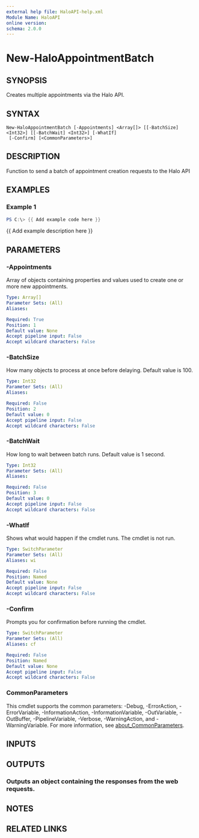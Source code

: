 ```yaml
---
external help file: HaloAPI-help.xml
Module Name: HaloAPI
online version:
schema: 2.0.0
---
```


# New-HaloAppointmentBatch

## SYNOPSIS
Creates multiple appointments via the Halo API.

## SYNTAX

```
New-HaloAppointmentBatch [-Appointments] <Array[]> [[-BatchSize] <Int32>] [[-BatchWait] <Int32>] [-WhatIf]
 [-Confirm] [<CommonParameters>]
```

## DESCRIPTION
Function to send a batch of appointment creation requests to the Halo API

## EXAMPLES

### Example 1
```powershell
PS C:\> {{ Add example code here }}
```

{{ Add example description here }}

## PARAMETERS

### -Appointments
Array of objects containing properties and values used to create one or more new appointments.

```yaml
Type: Array[]
Parameter Sets: (All)
Aliases:

Required: True
Position: 1
Default value: None
Accept pipeline input: False
Accept wildcard characters: False
```

### -BatchSize
How many objects to process at once before delaying.
Default value is 100.

```yaml
Type: Int32
Parameter Sets: (All)
Aliases:

Required: False
Position: 2
Default value: 0
Accept pipeline input: False
Accept wildcard characters: False
```

### -BatchWait
How long to wait between batch runs.
Default value is 1 second.

```yaml
Type: Int32
Parameter Sets: (All)
Aliases:

Required: False
Position: 3
Default value: 0
Accept pipeline input: False
Accept wildcard characters: False
```

### -WhatIf
Shows what would happen if the cmdlet runs.
The cmdlet is not run.

```yaml
Type: SwitchParameter
Parameter Sets: (All)
Aliases: wi

Required: False
Position: Named
Default value: None
Accept pipeline input: False
Accept wildcard characters: False
```

### -Confirm
Prompts you for confirmation before running the cmdlet.

```yaml
Type: SwitchParameter
Parameter Sets: (All)
Aliases: cf

Required: False
Position: Named
Default value: None
Accept pipeline input: False
Accept wildcard characters: False
```

### CommonParameters
This cmdlet supports the common parameters: -Debug, -ErrorAction, -ErrorVariable, -InformationAction, -InformationVariable, -OutVariable, -OutBuffer, -PipelineVariable, -Verbose, -WarningAction, and -WarningVariable. For more information, see [about_CommonParameters](http://go.microsoft.com/fwlink/?LinkID=113216).

## INPUTS

## OUTPUTS

### Outputs an object containing the responses from the web requests.
## NOTES

## RELATED LINKS
